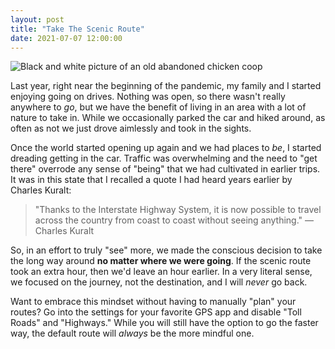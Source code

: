 ```yaml
---
layout: post
title: "Take The Scenic Route"
date: 2021-07-07 12:00:00
---
```


![Black and white picture of an old abandoned chicken coop](/assets/posts/chicken-coop.jpg)

Last year, right near the beginning of the pandemic, my family and I started enjoying going on drives. Nothing was open, so there wasn't really anywhere to _go_, but we have the benefit of living in an area with a lot of nature to take in. While we occasionally parked the car and hiked around, as often as not we just drove aimlessly and took in the sights.

Once the world started opening up again and we had places to _be_, I started dreading getting in the car. Traffic was overwhelming and the need to "get there" overrode any sense of "being" that we had cultivated in earlier trips. It was in this state that I recalled a quote I had heard years earlier by Charles Kuralt:

> "Thanks to the Interstate Highway System, it is now possible to travel across the country from coast to coast without seeing anything." — Charles Kuralt

So, in an effort to truly "see" more, we made the conscious decision to take the long way around **no matter where we were going**. If the scenic route took an extra hour, then we'd leave an hour earlier. In a very literal sense, we focused on the journey, not the destination, and I will _never_ go back.

Want to embrace this mindset without having to manually "plan" your routes? Go into the settings for your favorite GPS app and disable "Toll Roads" and "Highways." While you will still have the option to go the faster way, the default route will _always_ be the more mindful one.
